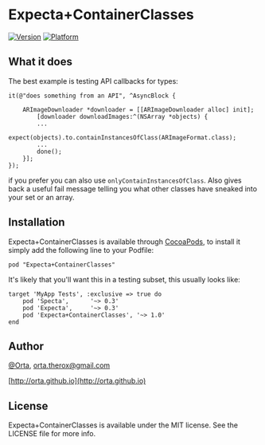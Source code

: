 # Expecta+ContainerClasses

[![Version](http://cocoapod-badges.herokuapp.com/v/expecta-container-classes/badge.png)](http://cocoadocs.org/docsets/expecta-container-classes)
[![Platform](http://cocoapod-badges.herokuapp.com/p/expecta-container-classes/badge.png)](http://cocoadocs.org/docsets/expecta-container-classes)


## What it does

The best example is testing API callbacks for types:

	it(@"does something from an API", ^AsyncBlock {
	
		ARImageDownloader *downloader = [[ARImageDownloader alloc] init];
			[downloader downloadImages:^(NSArray *objects) {
			...
			expect(objects).to.containInstancesOfClass(ARImageFormat.class);
			...
			done();
		}];
	});


if you prefer you can also use `onlyContainInstancesOfClass`. Also gives back a useful fail message telling you what other classes have sneaked into your set or an array.

## Installation

Expecta+ContainerClasses is available through [CocoaPods](http://cocoapods.org), to install it simply add the following line to your Podfile:

    pod "Expecta+ContainerClasses"

It's likely that you'll want this in a testing subset, this usually looks like:


    target 'MyApp Tests', :exclusive => true do
        pod 'Specta',      '~> 0.3'
        pod 'Expecta',     '~> 0.3'
        pod 'Expecta+ContainerClasses', '~> 1.0'
    end


## Author

[@Orta](http://twitter.com/orta), orta.therox@gmail.com

[http://orta.github.io](http://orta.github.io)

## License

Expecta+ContainerClasses is available under the MIT license. See the LICENSE file for more info.

